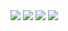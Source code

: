 <div class="mx-auto max-w-5xl w-full columns-2 space-y-2">
	<img src="https://images.unsplash.com/photo-1690673821592-91154209cd27?ixlib=rb-4.0.3&ixid=M3wxMjA3fDB8MHxlZGl0b3JpYWwtZmVlZHwxOXx8fGVufDB8fHx8fA%3D%3D&auto=format&fit=crop&w=600&q=60" class="rounded"/>
	
<img src="https://plus.unsplash.com/premium_photo-1674062990194-2f720a6c6b3a?ixlib=rb-4.0.3&ixid=M3wxMjA3fDB8MHxlZGl0b3JpYWwtZmVlZHwxMnx8fGVufDB8fHx8fA%3D%3D&auto=format&fit=crop&w=600&q=60" />
<img src="https://images.unsplash.com/photo-1505118380757-91f5f5632de0?ixlib=rb-4.0.3&ixid=M3wxMjA3fDB8MHxzZWFyY2h8Mnx8c2VhfGVufDB8fDB8fHww&auto=format&fit=crop&w=600&q=60" />
<img src="https://images.unsplash.com/photo-1457195740896-7f345efef228?ixlib=rb-4.0.3&ixid=M3wxMjA3fDB8MHxzZWFyY2h8MTB8fHNlYXxlbnwwfHwwfHx8MA%3D%3D&auto=format&fit=crop&w=600&q=60" />
</div>